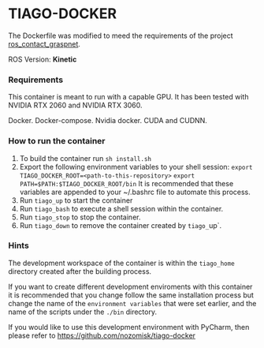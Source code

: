 # TIAGO-DOCKER

The Dockerfile was modified to meed the requirements of the project [ros_contact_graspnet](https://github.com/jucamohedano/ros_contact_graspnet).

ROS Version: **Kinetic**

### Requirements

This container is meant to run with a capable GPU. It has been tested with NVIDIA RTX 2060 and NVIDIA RTX 3060.

Docker.
Docker-compose.
Nvidia docker.
CUDA and CUDNN.

### How to run the container
  
  1. To build the container run `sh install.sh`
  2. Export the following environment variables to your shell session:
    `export TIAGO_DOCKER_ROOT=<path-to-this-repository>`
    `export PATH=$PATH:$TIAGO_DOCKER_ROOT/bin`
  It is recommended that these variables are appended to your ~/.bashrc file to automate this process.
  3. Run `tiago_up` to start the container
  4. Run `tiago_bash` to execute a shell session within the container.
  3. Run `tiago_stop` to stop the container.
  4. Run `tiago_down` to remove the container created by `tiago_`up`.
  
### Hints

The development workspace of the container is within the `tiago_home` directory created after the building process. 

If you want to create different development enviroments with this container it is recommended that you change follow the same installation process but change the name of the `environment variables` that were set earlier, and the name of the scripts under the `./bin` directory.

If you would like to use this development environment with PyCharm, then please refer to https://github.com/nozomisk/tiago-docker
